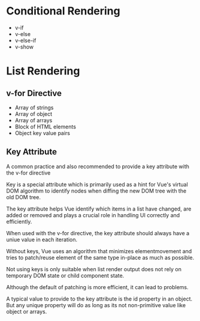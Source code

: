 # Conditional Rendering 

* v-if 
* v-else
* v-else-if
* v-show

# List Rendering
## v-for Directive
* Array of strings
* Array of object
* Array of arrays
* Block of HTML elements
* Object key value pairs

## Key Attribute
A common practice and also recommended to provide a key attribute with the v-for directive

Key is a special attribute which is primarily used as a hint for Vue's virtual DOM algorithm to identify nodes when diffing the new DOM tree with the old DOM tree.

The key attribute helps Vue identify which items in a list have changed, are added or removed and plays a crucial role in handling UI correctly and efficiently.

When used with the v-for directive, the key attribute should always have a uniue value in each iteration.

Without keys, Vue uses an algorithm that minimizes elementmovement and tries to patch/reuse element of the same type in-place as much as possible.

Not using keys is only suitable when list render output does not rely on temporary DOM state or child component state.

Although the default of patching is more efficient, it can lead to problems.

A typical value to provide to the key attribute is the id property in an object. But any unique property will do as long as its not non-primitive value like object or arrays.